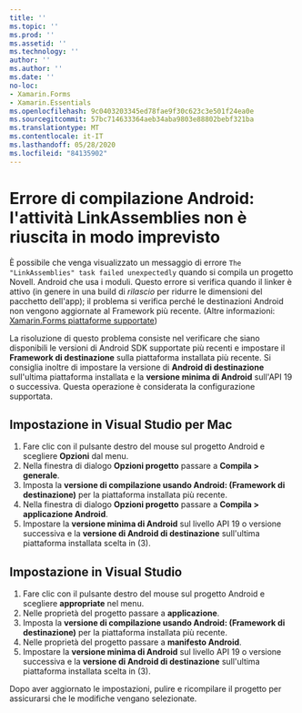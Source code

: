 ```yaml
---
title: ''
ms.topic: ''
ms.prod: ''
ms.assetid: ''
ms.technology: ''
author: ''
ms.author: ''
ms.date: ''
no-loc:
- Xamarin.Forms
- Xamarin.Essentials
ms.openlocfilehash: 9c0403203345ed78fae9f30c623c3e501f24ea0e
ms.sourcegitcommit: 57bc714633364aeb34aba9803e88802bebf321ba
ms.translationtype: MT
ms.contentlocale: it-IT
ms.lasthandoff: 05/28/2020
ms.locfileid: "84135902"
---
```

# <a name="android-build-error--the-linkassemblies-task-failed-unexpectedly"></a>Errore di compilazione Android: l'attività LinkAssemblies non è riuscita in modo imprevisto

È possibile che venga visualizzato un messaggio di errore `The "LinkAssemblies" task failed unexpectedly` quando si compila un progetto Novell. Android che usa i moduli. Questo errore si verifica quando il linker è attivo (in genere in una build di *rilascio* per ridurre le dimensioni del pacchetto dell'app); il problema si verifica perché le destinazioni Android non vengono aggiornate al Framework più recente. (Altre informazioni: [ Xamarin.Forms piattaforme supportate](~/get-started/supported-platforms.md#android-platform-support))

La risoluzione di questo problema consiste nel verificare che siano disponibili le versioni di Android SDK supportate più recenti e impostare il **Framework di destinazione** sulla piattaforma installata più recente. Si consiglia inoltre di impostare la versione di **Android di destinazione** sull'ultima piattaforma installata e la **versione minima di Android** sull'API 19 o successiva. Questa operazione è considerata la configurazione supportata.

## <a name="setting-in-visual-studio-for-mac"></a>Impostazione in Visual Studio per Mac

1. Fare clic con il pulsante destro del mouse sul progetto Android e scegliere **Opzioni** dal menu.
2. Nella finestra di dialogo **Opzioni progetto** passare a **Compila > generale**.
3. Imposta la **versione di compilazione usando Android: (Framework di destinazione)** per la piattaforma installata più recente.
4. Nella finestra di dialogo **Opzioni progetto** passare a **Compila > applicazione Android**.
5. Impostare la **versione minima di Android** sul livello API 19 o versione successiva e la **versione di Android di destinazione** sull'ultima piattaforma installata scelta in (3).

## <a name="setting-in-visual-studio"></a>Impostazione in Visual Studio

1. Fare clic con il pulsante destro del mouse sul progetto Android e scegliere **appropriate** nel menu.
2. Nelle proprietà del progetto passare a **applicazione**.
3. Imposta la **versione di compilazione usando Android: (Framework di destinazione)** per la piattaforma installata più recente.
4. Nelle proprietà del progetto passare a **manifesto Android**.
5. Impostare la **versione minima di Android** sul livello API 19 o versione successiva e la **versione di Android di destinazione** sull'ultima piattaforma installata scelta in (3).

Dopo aver aggiornato le impostazioni, pulire e ricompilare il progetto per assicurarsi che le modifiche vengano selezionate.
